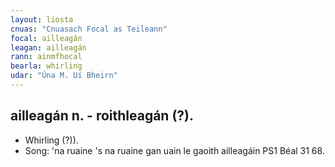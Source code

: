 ```yaml
---
layout: liosta
cnuas: "Cnuasach Focal as Teileann"
focal: ailleagán
leagan: ailleagán
rann: ainmfhocal
bearla: whirling
udar: "Úna M. Uí Bheirn"
---
```


## ailleagán n. - roithleagán (?).

* Whirling (?)).
* Song: 'na ruaine 's na ruaine gan uain le gaoith
ailleagáin PS1 Béal 31 68.
